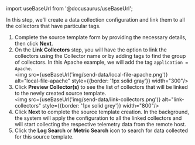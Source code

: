 import useBaseUrl from '@docusaurus/useBaseUrl';

In this step, we'll create a data collection configuration and link them to all the collectors that have particular tags.

1. Complete the source template form by providing the necessary details, then click **Next**.
1. On the **Link Collectors** step, you will have the option to link the collectors using the Collector name or by adding tags to find the group of collectors. In this Apache example, we will add the tag `application = Apache`.<br/><img src={useBaseUrl('img/send-data/local-file-apache.png')} alt="local-file-apache" style={{border: '1px solid gray'}} width="300"/>
1. Click **Preview Collector(s)** to see the list of collectors that will be linked to the newly created source template.<br/><img src={useBaseUrl('img/send-data/link-collectors.png')} alt="link-collectors" style={{border: '1px solid grey'}} width="800"/>
1. Click **Next** to complete the source template creation. In the background, the system will apply the configuration to all the linked collectors and will start collecting the respective telemetry data from the remote host.
1. Click the **Log Search** or **Metric Search** icon to search for data collected for this source template.

